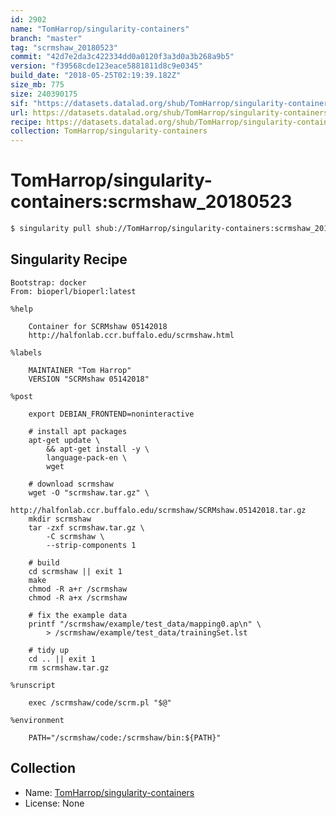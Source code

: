 ```yaml
---
id: 2902
name: "TomHarrop/singularity-containers"
branch: "master"
tag: "scrmshaw_20180523"
commit: "42d7e2da3c422334dd0a0120f3a3d0a3b268a9b5"
version: "f39568cde123eace5881811d8c9e0345"
build_date: "2018-05-25T02:19:39.182Z"
size_mb: 775
size: 240390175
sif: "https://datasets.datalad.org/shub/TomHarrop/singularity-containers/scrmshaw_20180523/2018-05-25-42d7e2da-f39568cd/f39568cde123eace5881811d8c9e0345.simg"
url: https://datasets.datalad.org/shub/TomHarrop/singularity-containers/scrmshaw_20180523/2018-05-25-42d7e2da-f39568cd/
recipe: https://datasets.datalad.org/shub/TomHarrop/singularity-containers/scrmshaw_20180523/2018-05-25-42d7e2da-f39568cd/Singularity
collection: TomHarrop/singularity-containers
---
```


# TomHarrop/singularity-containers:scrmshaw_20180523

```bash
$ singularity pull shub://TomHarrop/singularity-containers:scrmshaw_20180523
```

## Singularity Recipe

```singularity
Bootstrap: docker
From: bioperl/bioperl:latest

%help

    Container for SCRMshaw 05142018
    http://halfonlab.ccr.buffalo.edu/scrmshaw.html

%labels

    MAINTAINER "Tom Harrop"
    VERSION "SCRMshaw 05142018"

%post

    export DEBIAN_FRONTEND=noninteractive

    # install apt packages
    apt-get update \
        && apt-get install -y \
        language-pack-en \
        wget

    # download scrmshaw
    wget -O "scrmshaw.tar.gz" \
        http://halfonlab.ccr.buffalo.edu/scrmshaw/SCRMshaw.05142018.tar.gz
    mkdir scrmshaw
    tar -zxf scrmshaw.tar.gz \
        -C scrmshaw \
        --strip-components 1

    # build
    cd scrmshaw || exit 1
    make
    chmod -R a+r /scrmshaw
    chmod -R a+x /scrmshaw

    # fix the example data
    printf "/scrmshaw/example/test_data/mapping0.ap\n" \
        > /scrmshaw/example/test_data/trainingSet.lst     

    # tidy up
    cd .. || exit 1
    rm scrmshaw.tar.gz

%runscript

    exec /scrmshaw/code/scrm.pl "$@"

%environment

    PATH="/scrmshaw/code:/scrmshaw/bin:${PATH}"
```

## Collection

 - Name: [TomHarrop/singularity-containers](https://github.com/TomHarrop/singularity-containers)
 - License: None

